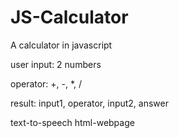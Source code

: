 # JS-Calculator
A calculator in javascript


user input: 2 numbers

operator: +, -, *, /

result: input1, operator, input2, answer

text-to-speech
html-webpage
